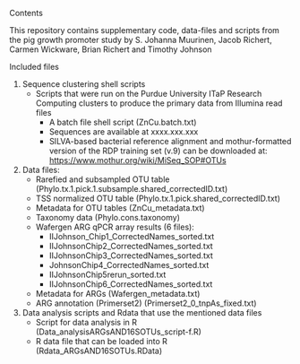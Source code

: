Contents

This repository contains supplementary code, data-files and scripts from the pig growth promoter study by S. Johanna Muurinen, Jacob Richert, Carmen Wickware, Brian Richert and Timothy Johnson

Included files
1. Sequence clustering shell scripts
    * Scripts that were run on the Purdue University ITaP Research Computing clusters to produce the primary data from Illumina read files
        * A batch file shell script (ZnCu.batch.txt)
        * Sequences are available at xxxx.xxx.xxx
        * SILVA-based bacterial reference alignment and mothur-formatted version of the RDP training set (v.9) can be downloaded at: https://www.mothur.org/wiki/MiSeq_SOP#OTUs
2. Data files: 
    * Rarefied and subsampled OTU table (Phylo.tx.1.pick.1.subsample.shared_correctedID.txt)
    * TSS normalized OTU table (Phylo.tx.1.pick.shared_correctedID.txt)
    * Metadata for OTU tables (ZnCu_metadata.txt)
    * Taxonomy data (Phylo.cons.taxonomy)
    * Wafergen ARG qPCR array results (6 files):
        * IIJohnson_Chip1_CorrectedNames_sorted.txt
        * IIJohnsonChip2_CorrectedNames_sorted.txt
        * IIJohnsonChip3_CorrectedNames_sorted.txt
        * JohnsonChip4_CorrectedNames_sorted.txt
        * IIJohnsonChip5rerun_sorted.txt
        * IIJohnsonChip6_CorrectedNames_sorted.txt
    * Metadata for ARGs (Wafergen_metadata.txt)
    * ARG annotation (Primerset2) (Primerset2_0_tnpAs_fixed.txt)
3. Data analysis scripts and Rdata that use the mentioned data files
    * Script for data analysis in R (Data_analysisARGsAND16SOTUs_script-f.R)
    * R data file that can be loaded into R (Rdata_ARGsAND16SOTUs.RData)
